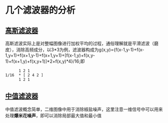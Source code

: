 # 几个滤波器的分析
## [高斯滤波器](https://blog.csdn.net/L_inYi/article/details/8915116)
高斯滤波实际上是对整幅图像进行加权平均的过程，通俗理解就是平滑滤波（磨皮），消除高频成分，以3*3为例，滤波器构成为g(x,y)={f(x-1,y-1)+f(x-1,y+1)+f(x+1,y-1)+f(x+1,y+1)+[f(x-1,y)+f(x,y-1)+f(x+1,y)+f(x,y+1)]*2+f(x,y)*4}/16;即</br>
```
	  1 2 1
1/16  *	[ 2 4 2 ]
	  1 2 1 
```
## [中值滤波器](https://blog.csdn.net/liyuanbhu/article/details/48502005)
中值滤波概念简单，二维图像中用于消除椒盐噪声，这里注意一维信号中可以用来处理**爆米花噪声**，即可以消除局部最大值和最小值
